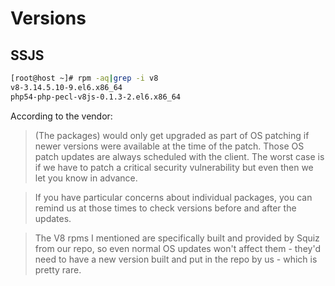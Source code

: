 # Versions

## SSJS

```bash
[root@host ~]# rpm -aq|grep -i v8
v8-3.14.5.10-9.el6.x86_64
php54-php-pecl-v8js-0.1.3-2.el6.x86_64
```
 
According to the vendor:

> (The packages) would only get upgraded as part of OS patching if newer versions were available at the time of the patch. Those OS patch updates are always scheduled with the client. The worst case is if we have to patch a critical security vulnerability but even then we let you know in advance.

> If you have particular concerns about individual packages, you can remind us at those times to check versions before and after the updates.

> The V8 rpms I mentioned are specifically built and provided by Squiz from our repo, so even normal OS updates won't affect them - they'd need to have a new version built and put in the repo by us - which is pretty rare.
